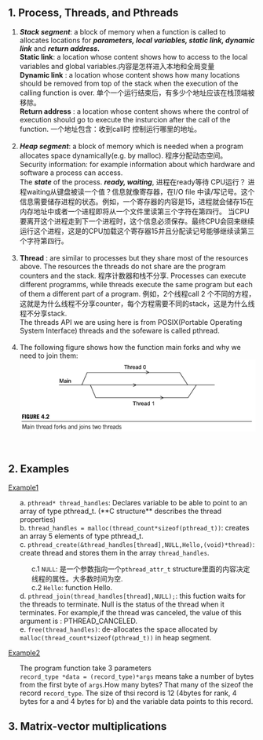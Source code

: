 ## 1. Process, Threads, and Pthreads
1. ***Stack segment***: a block of memory when a function is called to allocates locations for  ***parameters, local variables, static link, dynamic link*** and ***return address.*** <br>
**Static link**: a location whose content shows how to access to the local variables and global variables.内容是怎样进入本地和全局变量<br>
**Dynamic link** : a location whose content shows how many locations should be removed from top of the stack when the execution of the calling function is over. 单个一个运行结束后，有多少个地址应该在栈顶端被移除。<br>
**Return address** : a location whose content shows where the control of execution should go to execute the insturcion after the call of the function. 一个地址包含：收到call时 控制运行哪里的地址。<br><br>
2. ***Heap segment***: a block of memory which is needed when a program allocates space dynamically(e.g. by malloc). 程序分配动态空间。<br>
Security information: for example information about which hardware and software a process can access.<br>
The ***state*** of the process. ***ready, waiting***, 进程在ready等待 CPU运行？ 进程waiting从键盘被读一个值？信息就像寄存器，在I/O file 中读/写记号。这个信息需要储存进程的状态。例如，一个寄存器的内容是15，进程就会储存15在内存地址中或者一个进程即将从一个文件里读第三个字符在第四行。 当CPU要离开这个进程走到下一个进程时，这个信息必须保存。最终CPU会回来继续运行这个进程，这是的CPU加载这个寄存器15并且分配读记号能够继续读第三个字符第四行。<br><br>
3. **Thread** : are similar to processes but they share most of the resources above. The resources the threads do not share are the program counters and the stack. 程序计数器和栈不分享. Processes can execute different programms, while threads execute the same program but each of them a different part of a program. 例如，2个线程call 2 个不同的方程，这就是为什么线程不分享counter，每个方程需要不同的stack，这是为什么线程不分享stack.<br>
The threads API we are using here is from POSIX(Portable Operating System Interface) threads and the sofeware is called pthread.<br><br>
4. The following figure shows how the function main forks and why we need to join them:<br>
![fok image](https://github.com/Mira-Qiu/Shared-memory-architecture/blob/master/1.1.png?raw=true)<br>
<br>

## 2. Examples

[Example1](https://github.com/Mira-Qiu/Shared-memory-architecture/blob/master/a1.c)<br>
<ul>a. <code>pthread* thread_handles</code>: Declares variable to be able to point to an array of type pthread_t. (**C structure** describes the thread properties)<br>
b. <code>thread_handles = malloc(thread_count*sizeof(pthread_t))</code>: creates an array 5 elements of type pthread_t.<br>
c. <code>pthread_create(&thread_handles[thread],NULL,Hello,(void)*thread)</code>: create thread and stores them in the array <code>thread_handles</code>.
  <ul>c.1 <code>NULL</code>: 是一个参数指向一个<code>pthread_attr_t</code> structure里面的内容决定线程的属性。大多数时间为空.<br>
    c.2 <code>Hello</code>: function Hello.<br></ul>
d. <code>pthread_join(thread_handles[thread],NULL);</code>: this fuction waits for the threads to terminate. Null is the status of the thread when it terminates. For example,if the thread was canceled, the value of this argument is : PTHREAD_CANCELED.<br>
  e. <code>free(thread_handles)</code>: de-allocates the space allocated by <code>malloc(thread_count*sizeof(pthread_t))</code> in heap segment.<br>
</ul>

[Example2](https://github.com/Mira-Qiu/Shared-memory-architecture/blob/master/Example2.c) <br>
<ul>The program function take 3 parameters <br>
<code>record_type *data = (record_type)*args</code> means take a number of bytes from the first byte of <code>args</code>.How many bytes? That many of the sizeof the record <code>record_type</code>. The size of thsi record is 12 (4bytes for rank, 4 bytes for a and 4 bytes for b) and the variable data points to this record.<br></ul>

## 3. Matrix-vector multiplications






    
    
